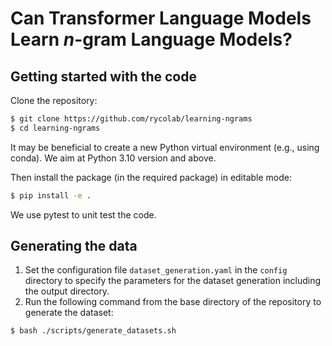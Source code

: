 # Can Transformer Language Models Learn $n$-gram Language Models?

## Getting started with the code
Clone the repository:
```bash
$ git clone https://github.com/rycolab/learning-ngrams
$ cd learning-ngrams
```
It may be beneficial to create a new Python virtual environment (e.g., using conda). 
We aim at Python 3.10 version and above.

Then install the package (in the required package) in editable mode:
```bash
$ pip install -e .
```
We use pytest to unit test the code.


## Generating the data

1. Set the configuration file `dataset_generation.yaml` in the `config` directory to specify the parameters for the dataset generation including the output directory.
2. Run the following command from the base directory of the repository to generate the dataset:
```bash
$ bash ./scripts/generate_datasets.sh    
```
